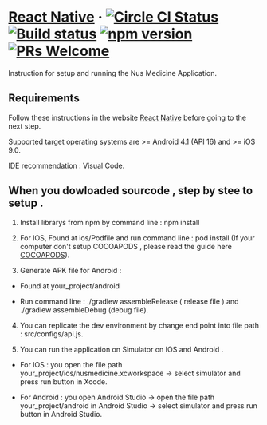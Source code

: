 # [React Native](https://facebook.github.io/react-native/) &middot;  [![Circle CI Status](https://circleci.com/gh/facebook/react-native.svg?style=shield)](https://circleci.com/gh/facebook/react-native) [![Build status](https://ci.appveyor.com/api/projects/status/g8d58ipi3auqdtrk/branch/master?svg=true)](https://ci.appveyor.com/project/facebook/react-native/branch/master) [![npm version](https://badge.fury.io/js/react-native.svg)](https://badge.fury.io/js/react-native) [![PRs Welcome](https://img.shields.io/badge/PRs-welcome-brightgreen.svg)](CONTRIBUTING.md#pull-requests)

Instruction for setup and running the Nus Medicine Application.

## Requirements

Follow these instructions in the website [React Native](https://cocoapods.org/) before going to the next step.

Supported target operating systems are >= Android 4.1 (API 16) and >= iOS 9.0.

IDE recommendation : Visual Code.



## When you dowloaded sourcode , step by stee to setup .

1. Install  librarys  from npm by command line :  npm install

2. For IOS, Found at ios/Podfile and run command line : pod install (If your computer don't setup COCOAPODS , please read the guide here [COCOAPODS](https://cocoapods.org/)).

3. Generate APK file for Android : 

- Found at your_project/android 

- Run command line :  ./gradlew assembleRelease ( release file ) and ./gradlew assembleDebug (debug file).

4. You can replicate the dev environment by change end point into file path :  src/configs/api.js.

5. You can run the application on Simulator on IOS and Android .

- For IOS : you open the file path  your_project/ios/nusmedicine.xcworkspace -> select simulator  and press run button in Xcode.

- For Android : you open Android Studio -> open the file path your_project/android in Android Studio  -> select simulator  and press run button in  Android Studio.
